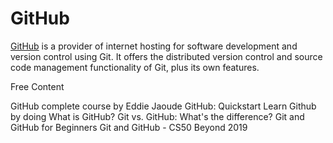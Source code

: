 # GitHub

[GitHub](https://github.com) is a provider of internet hosting for software development and version control using Git. It offers the distributed version control and source code management functionality of Git, plus its own features.

<ResourceGroupTitle>Free Content</ResourceGroupTitle>

<BadgeLink badgeText='Course' colorScheme='green' href='https://www.eddiejaoude.io/portal'>GitHub complete course by Eddie Jaoude</BadgeLink>
<BadgeLink badgeText='Read' colorScheme='yellow' href='https://docs.github.com/en/get-started/quickstart/hello-world'>GitHub: Quickstart</BadgeLink>
<BadgeLink badgeText='Read' colorScheme='yellow' href='https://skills.github.com/'>Learn Github by doing</BadgeLink>
<BadgeLink badgeText='Watch' href='https://www.youtube.com/watch?v=w3jLJU7DT5E'>What is GitHub?</BadgeLink>
<BadgeLink badgeText='Watch' href='https://www.youtube.com/watch?v=wpISo9TNjfU'>Git vs. GitHub: What's the difference?</BadgeLink>
<BadgeLink badgeText='Watch' href='https://www.youtube.com/watch?v=RGOj5yH7evk'>Git and GitHub for Beginners</BadgeLink>
<BadgeLink badgeText='Watch' href='https://www.youtube.com/watch?v=eulnSXkhE7I'>Git and GitHub - CS50 Beyond 2019</BadgeLink>
